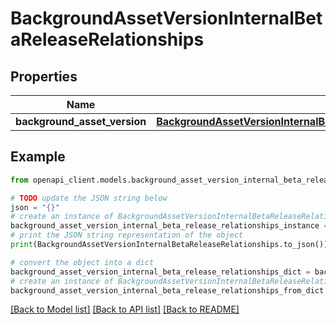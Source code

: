 # BackgroundAssetVersionInternalBetaReleaseRelationships


## Properties

Name | Type | Description | Notes
------------ | ------------- | ------------- | -------------
**background_asset_version** | [**BackgroundAssetVersionInternalBetaReleaseRelationshipsBackgroundAssetVersion**](BackgroundAssetVersionInternalBetaReleaseRelationshipsBackgroundAssetVersion.md) |  | [optional] 

## Example

```python
from openapi_client.models.background_asset_version_internal_beta_release_relationships import BackgroundAssetVersionInternalBetaReleaseRelationships

# TODO update the JSON string below
json = "{}"
# create an instance of BackgroundAssetVersionInternalBetaReleaseRelationships from a JSON string
background_asset_version_internal_beta_release_relationships_instance = BackgroundAssetVersionInternalBetaReleaseRelationships.from_json(json)
# print the JSON string representation of the object
print(BackgroundAssetVersionInternalBetaReleaseRelationships.to_json())

# convert the object into a dict
background_asset_version_internal_beta_release_relationships_dict = background_asset_version_internal_beta_release_relationships_instance.to_dict()
# create an instance of BackgroundAssetVersionInternalBetaReleaseRelationships from a dict
background_asset_version_internal_beta_release_relationships_from_dict = BackgroundAssetVersionInternalBetaReleaseRelationships.from_dict(background_asset_version_internal_beta_release_relationships_dict)
```
[[Back to Model list]](../README.md#documentation-for-models) [[Back to API list]](../README.md#documentation-for-api-endpoints) [[Back to README]](../README.md)


